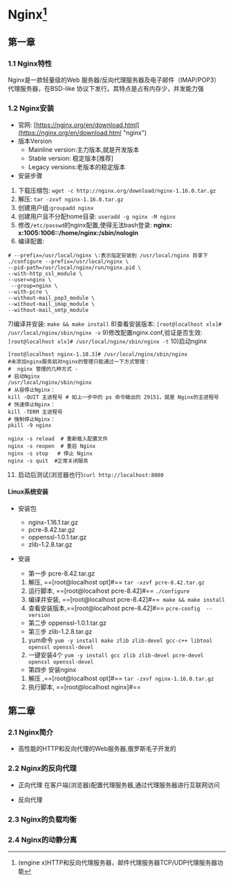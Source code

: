 # Nginx[^nginx]
[^nginx]: (engine x)HTTP和反向代理服务器，邮件代理服务器TCP/UDP代理服务器功能
## 第一章
### 1.1 Nginx特性
Nginx是一款轻量级的Web 服务器/反向代理服务器及电子邮件（IMAP/POP3）代理服务器，在BSD-like 协议下发行。其特点是占有内存少，并发能力强
### 1.2 Nginx安装
+ 官网: [https://nginx.org/en/download.html](https://nginx.org/en/download.html "nginx")
+ 版本Version
  + Mainline version:主力版本,就是开发版本
  + Stable version: 稳定版本[推荐]
  + Legacy versions:老版本的稳定版本
+ 安装步骤
1) 下载压缩包: `wget -c http://nginx.org/download/nginx-1.16.0.tar.gz`
2) 解压: `tar -zxvf nginx-1.16.0.tar.gz`
3) 创建用户组:`groupadd nginx`
4) 创建用户且不分配home目录: `useradd -g nginx -M nginx`
5) 修改`/etc/passwd`的nginx配置,使得无法bash登录: **nginx: x:1005:1006::/home/nginx:/sbin/nologin**
6) 编译配置:
```shell
# --prefix=/usr/local/nginx \:表示指定安装到 /usr/local/nginx 目录下
./configure --prefix=/usr/local/nginx \
--pid-path=/usr/local/nginx/run/nginx.pid \
--with-http_ssl_module \
--user=nginx \
 --group=nginx \
--with-pcre \
--without-mail_pop3_module \
--without-mail_imap_module \
--without-mail_smtp_module
```
7)编译并安装: `make && make install`
8)查看安装版本: `[root@localhost xlx]# /usr/local/nginx/sbin/nginx -v`
9)修改配置nginx.conf,验证是否生效: `[root@localhost xlx]# /usr/local/nginx/sbin/nginx -t`
10)启动nginx
```shell
[root@localhost nginx-1.10.3]# /usr/local/nginx/sbin/nginx
#未添加nginx服务前对nginx的管理只能通过一下方式管理：
#  nginx 管理的几种方式 -
# 启动Nginx 
/usr/local/nginx/sbin/nginx 
# 从容停止Nginx：
kill -QUIT 主进程号 # 如上一步中的 ps 命令输出的 29151，就是 Nginx的主进程号
# 快速停止Nginx：
kill -TERM 主进程号
# 强制停止Nginx：
pkill -9 nginx

nginx -s reload  # 重新载入配置文件
nginx -s reopen  # 重启 Nginx
nginx -s stop   # 停止 Nginx
nginx -s quit  #正常关闭服务
```
11) 启动后测试(浏览器也行)`curl http://localhost:8080`
#### Linux系统安装
+ 安装包
  + nginx-1.16.1.tar.gz
  + pcre-8.42.tar.gz 
  + oppenssl-1.0.1.tar.gz
  + zlib-1.2.8.tar.gz
+ 安装
  + 第一步 pcre-8.42.tar.gz 
  1) 解压, ==[root@localhost opt]#== `tar -xzvf pcre-8.42.tar.gz`
  2) 运行脚本, ==[root@localhost pcre-8.42]#== `./configure`
  3) 编译并安装, ==[root@localhost pcre-8.42]#==` make && make install`
  4) 查看安装版本,==[root@localhost pcre-8.42]#== `pcre-config  --version`
  
  + 第二步 oppenssl-1.0.1.tar.gz
  + 第三步 zlib-1.2.8.tar.gz
  1) yum命令 `yum -y install make zlib zlib-devel gcc-c++ libtool  openssl openssl-devel`
  2) 一键安装4个 `yum -y install gcc zlib zlib-devel pcre-devel openssl openssl-devel`
  
  + 第四步 安装nginx
  1) 解压  ,==[root@localhost opt]#== `tar -zxvf nginx-1.16.0.tar.gz`
  2) 执行脚本, ==[root@localhost nginx]#==
## 第二章
### 2.1 Nginx简介
+ 高性能的HTTP和反向代理的Web服务器,俄罗斯毛子开发的
### 2.2 Nginx的反向代理
+ 正向代理
在客户端(浏览器)配置代理服务器,通过代理服务器进行互联网访问

+ 反向代理

### 2.3 Nginx的负载均衡
### 2.4 Nginx的动静分离